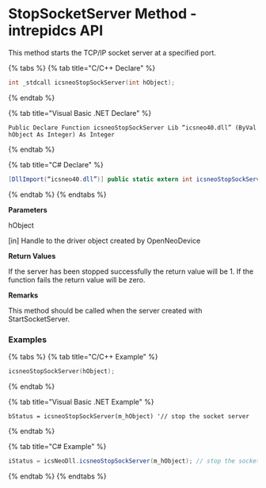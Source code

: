 # StopSocketServer Method - intrepidcs API

This method starts the TCP/IP socket server at a specified port.

{% tabs %}
{% tab title="C/C++ Declare" %}
```cpp
int _stdcall icsneoStopSockServer(int hObject);
```
{% endtab %}

{% tab title="Visual Basic .NET Declare" %}
```vbnet
Public Declare Function icsneoStopSockServer Lib “icsneo40.dll” (ByVal hObject As Integer) As Integer
```
{% endtab %}

{% tab title="C# Declare" %}
```csharp
[DllImport(“icsneo40.dll”)] public static extern int icsneoStopSockServer(int hObject);
```
{% endtab %}
{% endtabs %}

**Parameters**

hObject

\[in] Handle to the driver object created by OpenNeoDevice

**Return Values**

If the server has been stopped successfully the return value will be 1. If the function fails the return value will be zero.

**Remarks**

This method should be called when the server created with StartSocketServer.

### Examples

{% tabs %}
{% tab title="C/C++ Example" %}
```cpp
icsneoStopSockServer(hObject);
```
{% endtab %}

{% tab title="Visual Basic .NET Example" %}
```vbnet
bStatus = icsneoStopSockServer(m_hObject) '// stop the socket server
```
{% endtab %}

{% tab title="C# Example" %}
```csharp
iStatus = icsNeoDll.icsneoStopSockServer(m_hObject); // stop the socket server
```
{% endtab %}
{% endtabs %}
